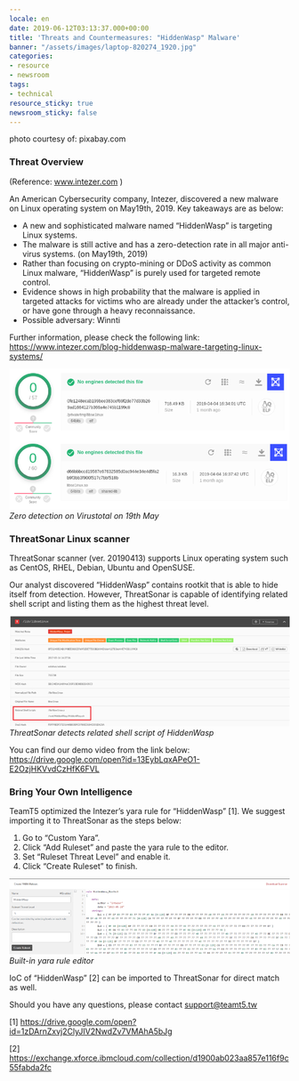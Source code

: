 ```yaml
---
locale: en
date: 2019-06-12T03:13:37.000+00:00
title: 'Threats and Countermeasures: "HiddenWasp" Malware'
banner: "/assets/images/laptop-820274_1920.jpg"
categories:
- resource
- newsroom
tags:
- technical
resource_sticky: true
newsroom_sticky: false
---
```


photo courtesy of: pixabay.com

### **Threat Overview**

(Reference: www.intezer.com )

An American Cybersecurity company, Intezer, discovered a new malware on Linux operating system on May19th, 2019. Key takeaways are as below:

* A new and sophisticated malware named “HiddenWasp” is targeting Linux systems.
* The malware is still active and has a zero-detection rate in all major anti-virus systems. (on May19th, 2019)
* Rather than focusing on crypto-mining or DDoS activity as common Linux malware, “HiddenWasp” is purely used for targeted remote control.
* Evidence shows in high probability that the malware is applied in targeted attacks for victims who are already under the attacker’s control, or have gone through a heavy reconnaissance.
* Possible adversary: Winnti

Further information, please check the following link: https://www.intezer.com/blog-hiddenwasp-malware-targeting-linux-systems/

![(Zero detection on Virustotal on 19th May)](/assets/images/img1.png "(Zero detection on Virustotal on 19th May)")
_Zero detection on Virustotal on 19th May_

### **ThreatSonar Linux scanner**

ThreatSonar scanner (ver. 20190413) supports Linux operating system such as CentOS, RHEL, Debian, Ubuntu and OpenSUSE.

Our analyst discovered “HiddenWasp” contains rootkit that is able to hide itself from detection. However, ThreatSonar is capable of identifying related shell script and listing them as the highest threat level.

![(ThreatSonar detects related shell script of HiddenWasp)](/assets/images/img2.png "(ThreatSonar detects related shell script of HiddenWasp)")
_ThreatSonar detects related shell script of HiddenWasp_

You can find our demo video from the link below: https://drive.google.com/open?id=13EybLqxAPeO1-E2OzjHKVvdCzHfK6FVL

### **Bring Your Own Intelligence**

TeamT5 optimized the Intezer’s yara rule for “HiddenWasp” [1]. We suggest importing it to ThreatSonar as the steps below:

1. Go to “Custom Yara”.
2. Click “Add Ruleset” and paste the yara rule to the editor.
3. Set “Ruleset Threat Level” and enable it.
4. Click “Create Ruleset” to finish.

![(Built-in yara rule editor)](/assets/images/img3.png "(Built-in yara rule editor)")
_Built-in yara rule editor_

IoC of “HiddenWasp” [2] can be imported to ThreatSonar for direct match as well.

Should you have any questions, please contact support@teamt5.tw

[1] https://drive.google.com/open?id=1zDArnZxvj2ClyJIV2NwdZv7VMAhA5bJg

[2] https://exchange.xforce.ibmcloud.com/collection/d1900ab023aa857e116f9c55fabda2fc
